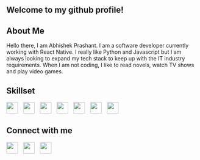 ## **Welcome to my github profile!**

## **About Me**

Hello there, I am Abhishek Prashant. I am a software developer currently working with React Native. I really like Python and Javascript but I am always looking to expand my tech stack to keep up with the IT industry requirements. When I am not coding, I like to read novels, watch TV shows and play video games.

## **Skillset**
<img src = "https://drive.google.com/uc?export=view&id=13k83VPahZZpwpz78IkDmSEUCBQnz1bGC" width = "30px" height = "30px" style = "margin-right: 10px" />
<img src = "https://drive.google.com/uc?export=view&id=1ufwO2lHfq4r-m6kFSw2t23omwtLdPiSr" width = "30px" height = "30px" style = "margin-right: 10px" />
<img src = "https://drive.google.com/uc?export=view&id=1ezMQkTO0Pj3eFvRjOI5Ieyjz6aEG2Jtm" width = "30px" height = "30px" style = "margin-right: 10px" />
<img src = "https://drive.google.com/uc?export=view&id=1B2Q9p5UN2f1oZ1T1UAzkqhlryeamEOCL" width = "30px" height = "30px" style = "margin-right: 10px" />
<img src = "https://drive.google.com/uc?export=view&id=1DAl77Giu0ImSWv8lh6fXFkj0FOrkSSsW" width = "30px" height = "30px" style = "margin-right: 10px" />
<img src = "https://drive.google.com/uc?export=view&id=1GvoBrUstrBBQDa8cRCom6LirhLeNn_kR" width = "30px" height = "30px" style = "margin-right: 10px" />
<img src = "https://drive.google.com/uc?export=view&id=1SJE9hgL1WgNqapwOK1NbBBdIo2pqXb3j" width = "30px" height = "30px" style = "margin-right: 10px" />

## **Connect with me**

[<img src = "https://drive.google.com/uc?export=view&id=1BN5stF8JsULqEwYnt_BA50u1tKWOkowx" width = "30px" height = "30px" style = "margin-right: 10px" />](https://www.facebook.com/abhishek.prashant.35728)
[<img src = "https://drive.google.com/uc?export=view&id=1NsMTU79YjvgPlW46xAsvXXeHFeKXJ2k_" width = "30px" height = "30px" style = "margin-right: 10px" />](https://www.linkedin.com/in/abhishek-prashant-92b152a9/)
[<img src = "https://drive.google.com/uc?export=view&id=1WR4Ii-6nQ8ZpmHqUnffipjRf60dDJMtF" width = "30px" height = "30px" />](https://twitter.com/The1WhoIsMany)